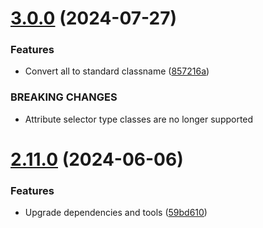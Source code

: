 # [3.0.0](https://github.com/andrewscwei/gigue/compare/v2.11.0...v3.0.0) (2024-07-27)


### Features

* Convert all to standard classname ([857216a](https://github.com/andrewscwei/gigue/commit/857216a34334c46acaeed9b6cfa1c1137f151c38))


### BREAKING CHANGES

* Attribute selector type classes are no longer supported

# [2.11.0](https://github.com/andrewscwei/gigue/compare/v2.10.0...v2.11.0) (2024-06-06)


### Features

* Upgrade dependencies and tools ([59bd610](https://github.com/andrewscwei/gigue/commit/59bd6100d916300ca3ac3990399a81c0fb7b13ee))
